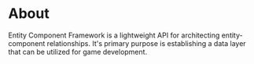 # About
Entity Component Framework is a lightweight API for architecting entity-component relationships. It's primary purpose is establishing a data layer that can be utilized for game development.